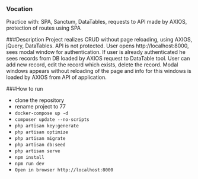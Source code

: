 ### Vocation
Practice with: SPA, Sanctum, DataTables, requests to API made by AXIOS, protection of routes using SPA

###Description
Project realizes CRUD without page reloading, using AXIOS, jQuery, DataTables. API is not protected. 
User opens http://localhost:8000, sees modal window for authentication. If user is already authenticated he sees
records from DB loaded by AXIOS request to DataTable tool. User
can add new record, edit the record which exists, delete the record. Modal windows appears without reloading
of the page and info for this windows is loaded by AXIOS from API of application.

###How to run
* clone the repository
* rename project to 77
* ```docker-compose up -d```
*  ```composer update --no-scripts```
*  ```php artisan key:generate```
*  ```php artisan optimize```
* ```php artisan migrate```
* ```php artisan db:seed```
* ```php artisan serve```
* ```npm install```
* ```npm run dev```
*  ```Open in browser http://localhost:8000```
